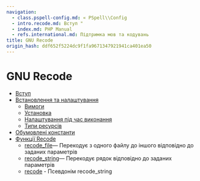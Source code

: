 ```yaml
---
navigation:
  - class.pspell-config.md: « PSpell\\Config
  - intro.recode.md: Вступ "
  - index.md: PHP Manual
  - refs.international.md: Підтримка мов та кодувань
title: GNU Recode
origin_hash: ddf652f5224dc9f1fa9671347921941ca401ea50
---
```

# GNU Recode

-   [Вступ](intro.recode.md)
-   [Встановлення та налаштування](recode.setup.md)
    -   [Вимоги](recode.requirements.md)
    -   [Установка](recode.installation.md)
    -   [Налаштування під час виконання](recode.configuration.md)
    -   [Типи ресурсів](recode.resources.md)
-   [Обумовлені константи](recode.constants.md)
-   [Функції Recode](ref.recode.md)
    -   [recode\_file](function.recode-file.md)— Перекодує з одного файлу до іншого відповідно до заданих параметрів
    -   [recode\_string](function.recode-string.md)— Перекодує рядок відповідно до заданих параметрів
    -   [recode](function.recode.md) \- Псевдонім recode\_string
